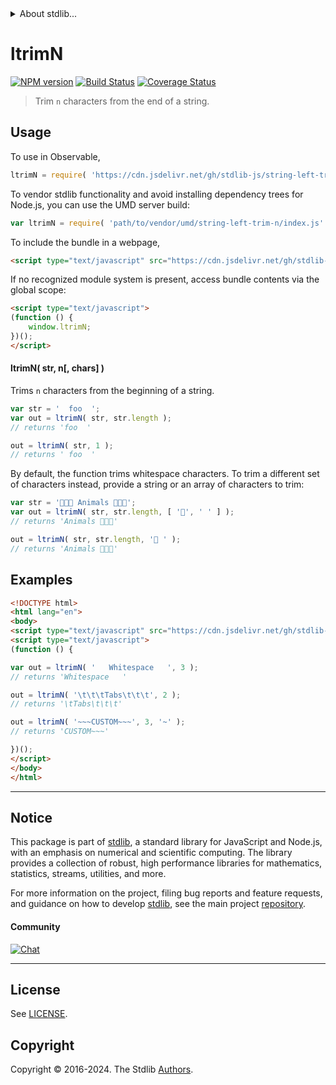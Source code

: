 <!--

@license Apache-2.0

Copyright (c) 2021 The Stdlib Authors.

Licensed under the Apache License, Version 2.0 (the "License");
you may not use this file except in compliance with the License.
You may obtain a copy of the License at

   http://www.apache.org/licenses/LICENSE-2.0

Unless required by applicable law or agreed to in writing, software
distributed under the License is distributed on an "AS IS" BASIS,
WITHOUT WARRANTIES OR CONDITIONS OF ANY KIND, either express or implied.
See the License for the specific language governing permissions and
limitations under the License.

-->


<details>
  <summary>
    About stdlib...
  </summary>
  <p>We believe in a future in which the web is a preferred environment for numerical computation. To help realize this future, we've built stdlib. stdlib is a standard library, with an emphasis on numerical and scientific computation, written in JavaScript (and C) for execution in browsers and in Node.js.</p>
  <p>The library is fully decomposable, being architected in such a way that you can swap out and mix and match APIs and functionality to cater to your exact preferences and use cases.</p>
  <p>When you use stdlib, you can be absolutely certain that you are using the most thorough, rigorous, well-written, studied, documented, tested, measured, and high-quality code out there.</p>
  <p>To join us in bringing numerical computing to the web, get started by checking us out on <a href="https://github.com/stdlib-js/stdlib">GitHub</a>, and please consider <a href="https://opencollective.com/stdlib">financially supporting stdlib</a>. We greatly appreciate your continued support!</p>
</details>

# ltrimN

[![NPM version][npm-image]][npm-url] [![Build Status][test-image]][test-url] [![Coverage Status][coverage-image]][coverage-url] <!-- [![dependencies][dependencies-image]][dependencies-url] -->

> Trim `n` characters from the end of a string.

<!-- Section to include introductory text. Make sure to keep an empty line after the intro `section` element and another before the `/section` close. -->

<section class="intro">

</section>

<!-- /.intro -->

<!-- Package usage documentation. -->



<section class="usage">

## Usage

To use in Observable,

```javascript
ltrimN = require( 'https://cdn.jsdelivr.net/gh/stdlib-js/string-left-trim-n@umd/browser.js' )
```

To vendor stdlib functionality and avoid installing dependency trees for Node.js, you can use the UMD server build:

```javascript
var ltrimN = require( 'path/to/vendor/umd/string-left-trim-n/index.js' )
```

To include the bundle in a webpage,

```html
<script type="text/javascript" src="https://cdn.jsdelivr.net/gh/stdlib-js/string-left-trim-n@umd/browser.js"></script>
```

If no recognized module system is present, access bundle contents via the global scope:

```html
<script type="text/javascript">
(function () {
    window.ltrimN;
})();
</script>
```

#### ltrimN( str, n\[, chars] )

Trims `n` characters from the beginning of a string.

```javascript
var str = '  foo  ';
var out = ltrimN( str, str.length );
// returns 'foo  '

out = ltrimN( str, 1 );
// returns ' foo  '
```

By default, the function trims whitespace characters. To trim a different set of characters instead, provide a string or an array of characters to trim:

```javascript
var str = '🐶🐶🐶 Animals 🐶🐶🐶';
var out = ltrimN( str, str.length, [ '🐶', ' ' ] );
// returns 'Animals 🐶🐶🐶'

out = ltrimN( str, str.length, '🐶 ' );
// returns 'Animals 🐶🐶🐶'
```

</section>

<!-- /.usage -->

<!-- Package usage notes. Make sure to keep an empty line after the `section` element and another before the `/section` close. -->

<section class="notes">

</section>

<!-- /.notes -->

<!-- Package usage examples. -->

<section class="examples">

## Examples

<!-- eslint no-undef: "error" -->

```html
<!DOCTYPE html>
<html lang="en">
<body>
<script type="text/javascript" src="https://cdn.jsdelivr.net/gh/stdlib-js/string-left-trim-n@umd/browser.js"></script>
<script type="text/javascript">
(function () {

var out = ltrimN( '   Whitespace   ', 3 );
// returns 'Whitespace   '

out = ltrimN( '\t\t\tTabs\t\t\t', 2 );
// returns '\tTabs\t\t\t'

out = ltrimN( '~~~CUSTOM~~~', 3, '~' );
// returns 'CUSTOM~~~'

})();
</script>
</body>
</html>
```

</section>

<!-- /.examples -->

<!-- Section for describing a command-line interface. -->



<!-- Section to include cited references. If references are included, add a horizontal rule *before* the section. Make sure to keep an empty line after the `section` element and another before the `/section` close. -->

<section class="references">

</section>

<!-- /.references -->

<!-- Section for related `stdlib` packages. Do not manually edit this section, as it is automatically populated. -->

<section class="related">

</section>

<!-- /.related -->

<!-- Section for all links. Make sure to keep an empty line after the `section` element and another before the `/section` close. -->


<section class="main-repo" >

* * *

## Notice

This package is part of [stdlib][stdlib], a standard library for JavaScript and Node.js, with an emphasis on numerical and scientific computing. The library provides a collection of robust, high performance libraries for mathematics, statistics, streams, utilities, and more.

For more information on the project, filing bug reports and feature requests, and guidance on how to develop [stdlib][stdlib], see the main project [repository][stdlib].

#### Community

[![Chat][chat-image]][chat-url]

---

## License

See [LICENSE][stdlib-license].


## Copyright

Copyright &copy; 2016-2024. The Stdlib [Authors][stdlib-authors].

</section>

<!-- /.stdlib -->

<!-- Section for all links. Make sure to keep an empty line after the `section` element and another before the `/section` close. -->

<section class="links">

[npm-image]: http://img.shields.io/npm/v/@stdlib/string-left-trim-n.svg
[npm-url]: https://npmjs.org/package/@stdlib/string-left-trim-n

[test-image]: https://github.com/stdlib-js/string-left-trim-n/actions/workflows/test.yml/badge.svg?branch=main
[test-url]: https://github.com/stdlib-js/string-left-trim-n/actions/workflows/test.yml?query=branch:main

[coverage-image]: https://img.shields.io/codecov/c/github/stdlib-js/string-left-trim-n/main.svg
[coverage-url]: https://codecov.io/github/stdlib-js/string-left-trim-n?branch=main

<!--

[dependencies-image]: https://img.shields.io/david/stdlib-js/string-left-trim-n.svg
[dependencies-url]: https://david-dm.org/stdlib-js/string-left-trim-n/main

-->

[chat-image]: https://img.shields.io/gitter/room/stdlib-js/stdlib.svg
[chat-url]: https://app.gitter.im/#/room/#stdlib-js_stdlib:gitter.im

[stdlib]: https://github.com/stdlib-js/stdlib

[stdlib-authors]: https://github.com/stdlib-js/stdlib/graphs/contributors

[cli-section]: https://github.com/stdlib-js/string-left-trim-n#cli
[cli-url]: https://github.com/stdlib-js/string-left-trim-n/tree/cli
[@stdlib/string-left-trim-n]: https://github.com/stdlib-js/string-left-trim-n/tree/main

[umd]: https://github.com/umdjs/umd
[es-module]: https://developer.mozilla.org/en-US/docs/Web/JavaScript/Guide/Modules

[deno-url]: https://github.com/stdlib-js/string-left-trim-n/tree/deno
[umd-url]: https://github.com/stdlib-js/string-left-trim-n/tree/umd
[esm-url]: https://github.com/stdlib-js/string-left-trim-n/tree/esm
[branches-url]: https://github.com/stdlib-js/string-left-trim-n/blob/main/branches.md

[stdlib-license]: https://raw.githubusercontent.com/stdlib-js/string-left-trim-n/main/LICENSE

[mdn-regexp]: https://developer.mozilla.org/en-US/docs/Web/JavaScript/Guide/Regular_Expressions

[standard-streams]: https://en.wikipedia.org/wiki/Standard_streams

</section>

<!-- /.links -->
